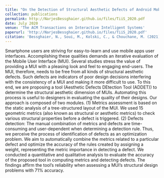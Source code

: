 ```yaml
---
title: "On the Detection of Structural Aesthetic Defects of Android Mobile User Interfaces with a Metrics-based Tool"
collection: publications
permalink: http://NarjesBessghaier.github.io/files/TiiS_2020.pdf
date: July 2020
venue: 'The ACM Transactions on Interactive Intelligent Systems'
paperurl: 'http://NarjesBessghaier.github.io/files/TiiS_2020.pdf'
citation: 'Bessghaier, N., Soui, M., Kolski, C., & Chouchane, M. (2021). On the detection of structural aesthetic defects of android mobile user interfaces with a metrics-based tool. ACM Transactions on Interactive Intelligent Systems (TiiS), 11(1), 1-27.'
---
```

Smartphone users are striving for easy-to-learn and use mobile apps user interfaces. Accomplishing these qualities demands an iterative evaluation of the Mobile User Interface (MUI). Several studies stress the value of providing a MUI with a pleasing look and feel to engaging end-users. The MUI, therefore, needs to be free from all kinds of structural aesthetic defects. Such defects are indicators of poor design decisions interfering with the consistency of a MUI and making it more difficult to use. To this end, we are proposing a tool (Aesthetic Defects DEtection Tool (ADDET)) to determine the structural aesthetic dimension of MUIs. Automating this process is useful to designers in evaluating the quality of their designs. Our approach is composed of two modules. (1) Metrics assessment is based on the static analysis of a tree-structured layout of the MUI. We used 15 geometric metrics (also known as structural or aesthetic metrics) to check various structural properties before a defect is triggered. (2) Defects detection: The manual combination of metrics and defects are time-consuming and user-dependent when determining a detection rule. Thus, we perceive the process of identification of defects as an optimization problem. We aim to automatically combine the metrics related to a particular defect and optimize the accuracy of the rules created by assigning a weight, representing the metric importance in detecting a defect. We conducted a quantitative and qualitative analysis to evaluate the accuracy of the proposed tool in computing metrics and detecting defects. The findings affirm the tool’s reliability when assessing a MUI’s structural design problems with 71% accuracy.


